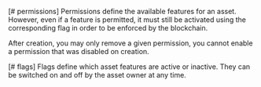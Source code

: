 [# permissions]
Permissions define the available features for an asset. However, even if a feature is permitted, it must still be activated using the corresponding flag in order to be enforced by the blockchain.

After creation, you may only remove a given permission, you cannot enable a permission that was disabled on creation.

[# flags]
Flags define which asset features are active or inactive. They can be switched on and off by the asset owner at any time.